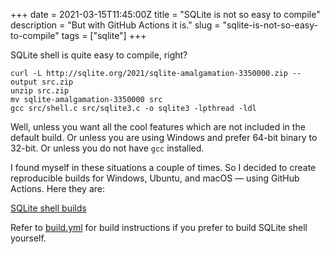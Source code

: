 +++
date = 2021-03-15T11:45:00Z
title = "SQLite is not so easy to compile"
description = "But with GitHub Actions it is."
slug = "sqlite-is-not-so-easy-to-compile"
tags = ["sqlite"]
+++

SQLite shell is quite easy to compile, right?

```
curl -L http://sqlite.org/2021/sqlite-amalgamation-3350000.zip --output src.zip
unzip src.zip
mv sqlite-amalgamation-3350000 src
gcc src/shell.c src/sqlite3.c -o sqlite3 -lpthread -ldl
```

Well, unless you want all the cool features which are not included in the default build. Or unless you are using Windows and prefer 64-bit binary to 32-bit. Or unless you do not have `gcc` installed.

I found myself in these situations a couple of times. So I decided to create reproducible builds for Windows, Ubuntu, and macOS — using GitHub Actions. Here they are:

<p class="big"><a href="https://github.com/nalgeon/sqlite/releases/latest">SQLite shell builds</a></p>

Refer to [build.yml](https://github.com/nalgeon/sqlite/blob/main/.github/workflows/build.yml) for build instructions if you prefer to build SQLite shell yourself.

